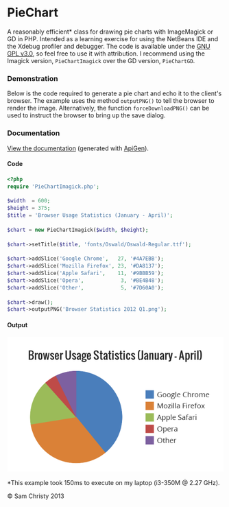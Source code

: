 PieChart
========

A reasonably efficient* class for drawing pie charts with ImageMagick or GD in PHP. Intended as a 
learning exercise for using the NetBeans IDE and the Xdebug profiler and debugger. The code is 
available under the [GNU GPL v3.0](http://www.gnu.org/licenses/gpl-3.0.html), so feel free to use it
with attribution. I recommend using the Imagick version, `PieChartImagick` over the GD version,
 `PieChartGD`.

### Demonstration ###
Below is the code required to generate a pie chart and echo it to the client's browser. The example 
uses the method `outputPNG()` to tell the browser to render the image. Alternatively, the function 
`forceDownloadPNG()` can be used to instruct the browser to bring up the save dialog.

### Documentation ###
[View the documentation](http://samchristy.github.com/PieChart/documentation/index.html) 
(generated with [ApiGen](http://apigen.org/)).

#### Code ####
````php
<?php
require 'PieChartImagick.php';

$width  = 600;
$height = 375;
$title = 'Browser Usage Statistics (January - April)';
 
$chart = new PieChartImagick($width, $height);

$chart->setTitle($title, 'fonts/Oswald/Oswald-Regular.ttf');

$chart->addSlice('Google Chrome',   27, '#4A7EBB');
$chart->addSlice('Mozilla Firefox', 23, '#DA8137');
$chart->addSlice('Apple Safari',    11, '#9BBB59');
$chart->addSlice('Opera',            3, '#BE4B48');
$chart->addSlice('Other',            5, '#7D60A0');

$chart->draw();
$chart->outputPNG('Browser Statistics 2012 Q1.png');
````
#### Output ####
![Pie Chart](example.png)

*This example took 150ms to execute on my laptop (i3-350M @ 2.27 GHz).

© Sam Christy 2013